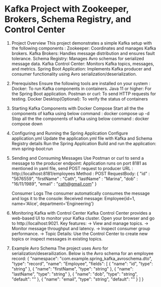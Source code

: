 # Kafka Project with Zookeeper, Brokers, Schema Registry, and Control Center

1. Project Overview 
This project demonstrates a simple Kafka setup with the following components :
   Zookeeper: Coordinates and manages Kafka brokers.
   Kafka Brokers: Handles message distribution and ensures fault tolerance.
   Schema Registry: Manages Avro schemas for serialized message data.
   Kafka Control Center: Monitors Kafka topics, messages, and metrics.
   Spring Boot Application: Implements Kafka producer and consumer functionality using Avro serialization/deserialization.

2. Prerequisites 
Ensure the following tools are installed on your system :
   Docker: To run Kafka components in containers.
   Java 11 or higher: For the Spring Boot application.
   Postman or curl: To send HTTP requests for testing.
   Docker Desktop(Optional): To verify the status of containers

3. Starting Kafka Components with Docker Compose 
      Start all the the components of kafka using below command :
         docker compose up -d
      Stop all the the components of kafka using below command :
         docker compose down

4. Configuring and Running the Spring Application
   Configure application.yml
    Update the application.yml file with Kafka and Schema Registry details
      Run the Spring Application
         Build and run the application:
            mvn spring-boot:run

5. Sending and Consuming Messages
    Use Postman or curl to send a message to the producer endpoint:
     Application runs on port 8181 as mentioned in yaml file,  send POST request to producer
        URL : http://localhost:8181/employees
        Method : POST
        RequestBody:
          {
            "id" : "5676559",
            "firstName" : "Cath",
            "lastName" : "Marina",
            "dob" : "16/11/1989",
            "email" : "cath@gmail.com"
        }
   
     Consumer Logs
          The consumer automatically consumes the message and logs it to the console:
            Received message: Employee{id=1, name='Alice', department='Engineering'}

6. Monitoring Kafka with Control Center
    Kafka Control Center provides a web-based UI to monitor your Kafka cluster.
    Open your browser and go to http://localhost:9021.
    Key features:
      -> View and manage topics.
      -> Monitor message throughput and latency.
      -> Inspect consumer group performance.
      -> Topic Details:
                Use the Control Center to create new topics or inspect messages in existing topics.

7. Example Avro Schema
   The project uses Avro for serialization/deserailization. Below is the Avro schema for an employee record:
   {
      "namespace": "com.example.spring_kafka_avroschema.dto",
      "type": "record",
      "name": "Employee",
      "fields": [
          {
            "name": "id",
            "type": "string"
          },
        {
           "name": "firstName",
          "type": "string"
        },
        {
          "name": "lastName",
          "type": "string"
        },
        {
          "name": "dob",
          "type": "string",
          "default": ""
        },
        {
          "name": "email",
          "type": "string",
          "default": ""
        }
      ]
   }


   
   
    
